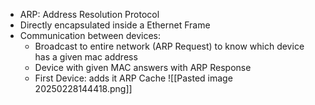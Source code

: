 - ARP: Address Resolution Protocol
- Directly encapsulated inside a Ethernet Frame
- Communication between devices: 
	- Broadcast to entire network (ARP Request) to know which device has a given mac address
	- Device with given MAC answers with ARP Response
	- First Device: adds it ARP Cache
![[Pasted image 20250228144418.png]]